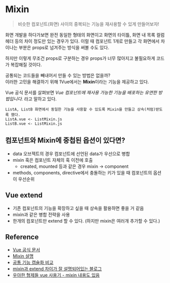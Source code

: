 # Mixin
> 비슷한 컴포넌트(화면) 사이의 중복되는 기능을 재사용할 수 있게 만들어보자!

화면 개발을 하다가보면 완전 동일한 형태의 화면이고 화면의 타이틀, 화면 내 목록 컬럼 헤더 등의 차이 정도만 있는 경우가 있다. 이럴 때 컴포넌트 1개로 만들고 각 화면에서 차이나는 부분은 props로 넘겨주는 방식을 써볼 수도 있다.

하지만 이렇게 무조건 props로 구분하는 경우 props가 너무 많아지고 불필요하게 코드가 복잡해질 것이다.

공통되는 코드들을 빼내어서 만들 수 있는 방법은 없을까?<br>
이러한 고민을 해결하기 위해 1Vue에서는 **Mixin**이라는 기능을 제공하고 있다.

Vue 공식 문서를 살펴보면 *Vue 컴포넌트에 재사용 가능한 기능을 배포하는 유연한 방법입니다.* 라고 말하고 있다.

```
ListA, ListB 화면에서 동일한 기능을 사용할 수 있도록 Mixin을 만들고 상속(처럼)받도록 했다.
ListA.vue <- ListMixin.js
ListB.vue <- ListMixin.js
```

## 컴포넌트와 Mixin에 중첩된 옵션이 있다면?

* data 오브젝트의 경우 컴포넌트에 선언된 data가 우선으로 병합
* mixin 훅은 컴포넌트 자체의 훅 이전에 호출
  * created, mounted 등과 같은 경우 mixin -> component
* methods, components, directive에서  충돌하는 키가 있을 때 컴포넌트의 옵션이 우선순위

## Vue extend

* 기존 컴포넌트의 기능을 확장하고 싶을 때 상속을 활용하면 좋을 거 같음
* mixin과 같은 병합 전략을 사용
* 한개의 컴포넌트만 extend 할 수 있다. (하지만 mixin은 여러개 추가할 수 있다.)

## Reference
* [Vue 공식 문서](https://kr.vuejs.org/v2/guide/mixins.html)
* [Mixin 설명](https://mygumi.tistory.com/266)
* [공통 기능 캡슐화 비교](https://laracasts.com/discuss/channels/vue/how-to-encapsulate-common-functionality-in-vuejs)
* [mixin과 extend 차이가 잘 설명되어있는 블로그](https://blog.jungbin.kim/web/2019/01/21/js-vue-mixin-extend.html)
* [우아한 형제들 vue 사용기 - mixin 내용도 있음](https://techblog.woowahan.com/2577/)